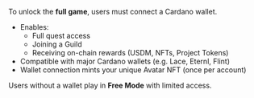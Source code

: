 To unlock the **full game**, users must connect a Cardano wallet.

- Enables:
  - Full quest access
  - Joining a Guild
  - Receiving on-chain rewards (USDM, NFTs, Project Tokens)
- Compatible with major Cardano wallets (e.g. Lace, Eternl, Flint)
- Wallet connection mints your unique Avatar NFT (once per account)

Users without a wallet play in **Free Mode** with limited access.